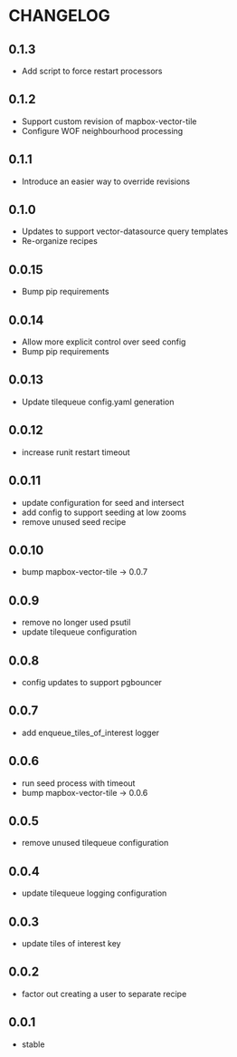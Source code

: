 CHANGELOG
=========

0.1.3
-----
* Add script to force restart processors

0.1.2
-----
* Support custom revision of mapbox-vector-tile
* Configure WOF neighbourhood processing

0.1.1
-----
* Introduce an easier way to override revisions

0.1.0
-----
* Updates to support vector-datasource query templates
* Re-organize recipes

0.0.15
------
* Bump pip requirements

0.0.14
------
* Allow more explicit control over seed config
* Bump pip requirements

0.0.13
------
* Update tilequeue config.yaml generation

0.0.12
------
* increase runit restart timeout

0.0.11
------
* update configuration for seed and intersect
* add config to support seeding at low zooms
* remove unused seed recipe

0.0.10
------
* bump mapbox-vector-tile -> 0.0.7

0.0.9
-----
* remove no longer used psutil
* update tilequeue configuration

0.0.8
-----
* config updates to support pgbouncer

0.0.7
-----
* add enqueue_tiles_of_interest logger

0.0.6
-----
* run seed process with timeout
* bump mapbox-vector-tile -> 0.0.6

0.0.5
-----
* remove unused tilequeue configuration

0.0.4
-----
* update tilequeue logging configuration

0.0.3
-----
* update tiles of interest key

0.0.2
-----
* factor out creating a user to separate recipe

0.0.1
-----
* stable
